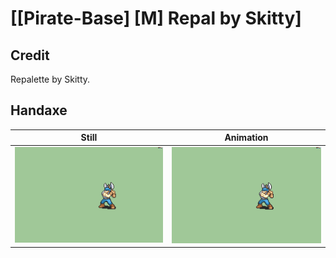 # [\[Pirate-Base\] \[M\] Repal by Skitty]

## Credit

Repalette by Skitty.
	
## Handaxe

| Still | Animation |
| :---: | :-------: |
| ![Handaxe still](./Handaxe_000.png) | ![Handaxe animation](./Handaxe.gif) |
